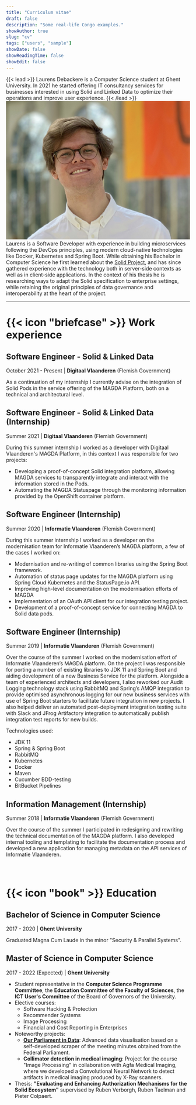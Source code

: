 ```yaml
---
title: "Curriculum vitae"
draft: false
description: "Some real-life Congo examples."
showAuthor: true
slug: "cv"
tags: ["users", "sample"]
showDate: false
showReadingTime: false
showEdit: false
---
```

{{< lead >}}
Laurens Debackere is a Computer Science student at Ghent University. In 2021 he started offering IT consultancy services for businesses interested in using Solid and Linked Data to optimize their operations and improve user experience.
{{< /lead >}}
![Cloud in the sky.](/img/laurens.jpg)
Laurens is a Software Developer with experience in building microservices following the DevOps principles, using modern cloud-native technologies like Docker, Kubernetes and Spring Boot. While obtaining his Bachelor in Computer Science he first learned about the [Solid Project](https://solidproject.org), and has since gathered experience with the technology both in server-side contexts as well as in client-side applications. In the context of his thesis he is researching ways to adapt the Solid specification to enterprise settings, while retaining the original principles of data governance and interoperability at the heart of the project.
<hr />

<h1>{{< icon "briefcase" >}} <span class="relative inline-block align-text-bottom icon">Work experience</span></h1>

## Software Engineer - Solid & Linked Data
<p>
  October 2021 - Present &vert; <b>Digitaal Vlaanderen</b> (Flemish Government)
</p>

As a continuation of my internship I currently advise on the integration of Solid Pods in the service offering of the MAGDA Platform, both on a technical and architectural level.

## Software Engineer - Solid & Linked Data (Internship)
<p>
  Summer 2021 &vert; <b>Digitaal Vlaanderen</b> (Flemish Government)
</p>

During this summer internship I worked as a developer with Digitaal Vlaanderen's MAGDA Platform, in this context I was responsible for two projects:

* Developing a proof-of-concept Solid integration platform, allowing MAGDA services to transparently integrate and interact with the information stored in the Pods.
* Automating the MAGDA Statuspage through the monitoring information provided by the OpenShift container platform.

## Software Engineer (Internship)
<p>
  Summer 2020 &vert; <b>Informatie Vlaanderen</b> (Flemish Government)
</p>

During this summer internship I worked as a developer on the modernisation team for Informatie Vlaanderen’s MAGDA platform, a few of the cases I worked on:

* Modernisation and re-writing of common libraries using the Spring Boot framework.
* Automation of status page updates for the MAGDA platform using Spring Cloud Kubernetes and the StatusPage.io API.
* Improving high-level documentation on the modernisation efforts of MAGDA
* Implementation of an OAuth API client for our integration testing project.
* Development of a proof-of-concept service for connecting MAGDA to Solid data pods.

## Software Engineer (Internship)
<p>
  Summer 2019 &vert; <b>Informatie Vlaanderen</b> (Flemish Government)
</p>

Over the course of the summer I worked on the modernisation effort of Informatie Vlaanderen’s MAGDA platform. On the project I was responsible for porting a number of existing libraries to JDK 11 and Spring Boot and aiding development of a new Business Service for the platform. Alongside a team of experienced architects and developers, I also reworked our Audit Logging technology stack using RabbitMQ and Spring’s AMQP integration to provide optimised asynchronous logging for our new business services with use of Spring Boot starters to facilitate future integration in new projects. I also helped deliver an automated post-deployment integration testing suite with Slack and JFrog Artifactory integration to automatically publish integration test reports for new builds.

Technologies used:
* JDK 11
* Spring & Spring Boot
* RabbitMQ
* Kubernetes
* Docker
* Maven
* Cucumber BDD-testing
* BitBucket Pipelines

## Information Management (Internship)
<p>
  Summer 2018 &vert; <b>Informatie Vlaanderen</b> (Flemish Government)
</p>
Over the course of the summer I participated in redesigning and rewriting the technical documentation of the MAGDA platform. I also developed internal tooling and templating to facilitate the documentation process and developed a new application for managing metadata on the API services of Informatie Vlaanderen.


<h1 style="margin-top: 5rem !important">{{< icon "book" >}} <span class="relative inline-block align-text-bottom icon">Education</span></h1>

## Bachelor of Science in Computer Science
<p>
  2017 - 2020 &vert; <b>Ghent University</b>
</p>

Graduated Magna Cum Laude in the minor "Security & Parallel Systems".

## Master of Science in Computer Science
<p>
  2017 - 2022 (Expected) &vert; <b>Ghent University</b>
</p>

* Student representative in the <b>Computer Science Programme Committee</b>, the <b>Education Committee of the Faculty of Sciences</b>, the <b>ICT User's Committee</b> of the Board of Governors of the University.
* Elective courses:
    - Software Hacking & Protection
    - Recommender Systems
    - Image Processing
    - Financial and Cost Reporting in Enterprises
* Noteworthy projects:
    - [**Our Parliament in Data**](https://parliamentdata.be): Advanced data visualisation based on a self-developed scraper of the meeting minutes obtained from the Federal Parliament.
    - **Collimator detection in medical imaging**: Project for the course "Image Processing" in collaboration with Agfa Medical Imaging, where we developed a Convolutional Neural Network to detect artifacts in medical imaging produced by X-Ray scanners.
* Thesis: <b>"Evaluating and Enhancing Authorization Mechanisms for the Solid Ecosystem"</b> supervised by Ruben Verborgh, Ruben Taelman and Pieter Colpaert.